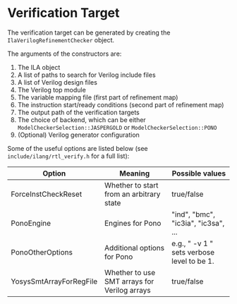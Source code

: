 # Verification Target

The verification target can be generated by creating the `IlaVerilogRefinementChecker` object. 

The arguments of the constructors are:

1. The ILA object
2. A list of paths to search for Verilog include files
3. A list of Verilog design files
4. The Verilog top module
5. The variable mapping file \(first part of refinement map\)
6. The instruction start/ready conditions \(second part of refinement map\)
7. The output path of the verification targets
8. The choice of backend, which can be either `ModelCheckerSelection::JASPERGOLD` or `ModelCheckerSelection::PONO`
9. \(Optional\) Verilog generator configuration

Some of the useful options are listed below (see `include/ilang/rtl_verify.h` for a full list):


| Option | Meaning | Possible values |
|---------------------|-----------------|-------------|
| ForceInstCheckReset | Whether to start from an arbitrary state | true/false |
| PonoEngine | Engines for Pono | "ind", "bmc", "ic3ia", "ic3sa", ... |
| PonoOtherOptions | Additional options for Pono | e.g., " -v 1 " sets verbose level to be 1. |
| YosysSmtArrayForRegFile | Whether to use SMT arrays for Verilog arrays | true/false |


